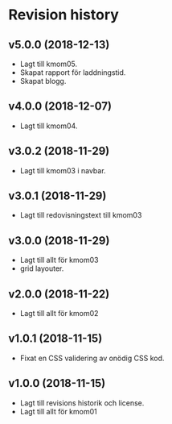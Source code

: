 Revision history
============================

v5.0.0 (2018-12-13)
------------------------
* Lagt till kmom05.
* Skapat rapport för laddningstid.
* Skapat blogg.

v4.0.0 (2018-12-07)
------------------------
* Lagt till kmom04.

v3.0.2 (2018-11-29)
------------------------
* Lagt till kmom03 i navbar.

v3.0.1 (2018-11-29)
------------------------
* Lagt till redovisningstext till kmom03

v3.0.0 (2018-11-29)
------------------------
* Lagt till allt för kmom03
* grid layouter.

v2.0.0 (2018-11-22)
------------------------
* Lagt till allt för kmom02

v1.0.1 (2018-11-15)
------------------------
* Fixat en CSS validering av onödig CSS kod.

v1.0.0 (2018-11-15)
------------------------
* Lagt till revisions historik och license.
* Lagt till allt för kmom01
